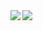 <img align="left" src="https://github-readme-stats-jwattik.vercel.app/api?username=jwattik&show_icons=true&hide_border=true&theme=dark&include_all_commits=true&range=is_up_to_date" />

<!--
<img align="left" src="https://github-readme-stats-jwattik.vercel.app/api/top-langs/?username=jwattik&show_icons=true&hide_border=true&theme=dark&langs_count=8&layout=compact" />
-->

<img align="left" src="https://github-readme-stats-jwattik.vercel.app/api/wakatime?username=jwattik&theme=dark&hide_border=true">

<!--
**jwattik/jwattik** is a ✨ _special_ ✨ repository because its `README.md` (this file) appears on your GitHub profile.

Here are some ideas to get you started:

- 🔭 I’m currently working on ...
- 🌱 I’m currently learning ...
- 👯 I’m looking to collaborate on ...
- 🤔 I’m looking for help with ...
- 💬 Ask me about ...
- 📫 How to reach me: ...
- 😄 Pronouns: ...
- ⚡ Fun fact: ...
-->

